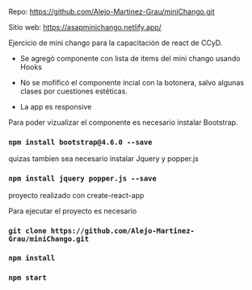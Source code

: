 Repo: https://github.com/Alejo-Martinez-Grau/miniChango.git

Sitio web: https://asapminichango.netlify.app/

Ejercicio de mini chango para la capacitación de react de CCyD.

- Se agregó componente con lista de items del mini chango usando Hooks

- No se mofificó el componente incial con la botonera, salvo algunas clases por cuestiones estéticas.

- La app es responsive


Para poder vizualizar el componente es necesario instalar Bootstrap.

### `npm install bootstrap@4.6.0 --save` 

quizas tambien sea necesario instalar Jquery y popper.js

### `npm install jquery popper.js --save`

proyecto realizado con create-react-app

Para ejecutar el proyecto es necesario

### `git clone https://github.com/Alejo-Martinez-Grau/miniChango.git`


### `npm install`
### `npm start`

